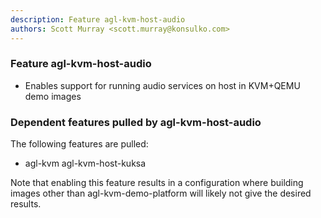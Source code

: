 ```yaml
---
description: Feature agl-kvm-host-audio
authors: Scott Murray <scott.murray@konsulko.com>
---
```


### Feature agl-kvm-host-audio

* Enables support for running audio services on host in KVM+QEMU demo images

### Dependent features pulled by agl-kvm-host-audio

The following features are pulled:

* agl-kvm agl-kvm-host-kuksa

Note that enabling this feature results in a configuration where building images
other than agl-kvm-demo-platform will likely not give the desired results.
